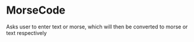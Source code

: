# MorseCode
Asks user to enter text or morse, which will then be converted to morse or text respectively
